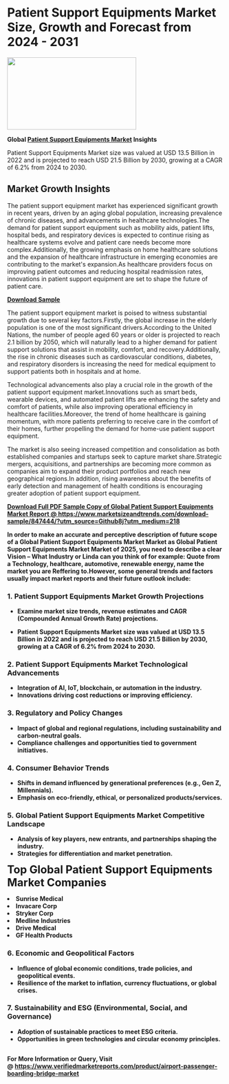 <H1>Patient Support Equipments Market Size, Growth and Forecast from 2024 - 2031</H1><img class="aligncenter size-medium wp-image-584254" src="https://thirdeyenews.in/wp-content/uploads/2024/09/Global-Market-Research-300x168.jpeg" alt="" width="300" height="168" /><p><strong>Global&nbsp;<a href="https://www.marketsizeandtrends.com/download-sample/847444/?utm_source=Github8j?utm_medium=218">Patient Support Equipments Market</a> Insights</strong></p><p>Patient Support Equipments Market size was valued at USD 13.5 Billion in 2022 and is projected to reach USD 21.5 Billion by 2030, growing at a CAGR of 6.2% from 2024 to 2030.</p><p><h2>Market Growth Insights</h2> <p>The patient support equipment market has experienced significant growth in recent years, driven by an aging global population, increasing prevalence of chronic diseases, and advancements in healthcare technologies.The demand for patient support equipment such as mobility aids, patient lifts, hospital beds, and respiratory devices is expected to continue rising as healthcare systems evolve and patient care needs become more complex.Additionally, the growing emphasis on home healthcare solutions and the expansion of healthcare infrastructure in emerging economies are contributing to the market's expansion.As healthcare providers focus on improving patient outcomes and reducing hospital readmission rates, innovations in patient support equipment are set to shape the future of patient care.</p> <p><strong><a href="#">Download Sample</a></strong></p> <p>The patient support equipment market is poised to witness substantial growth due to several key factors.Firstly, the global increase in the elderly population is one of the most significant drivers.According to the United Nations, the number of people aged 60 years or older is projected to reach 2.1 billion by 2050, which will naturally lead to a higher demand for patient support solutions that assist in mobility, comfort, and recovery.Additionally, the rise in chronic diseases such as cardiovascular conditions, diabetes, and respiratory disorders is increasing the need for medical equipment to support patients both in hospitals and at home.</p> <p>Technological advancements also play a crucial role in the growth of the patient support equipment market.Innovations such as smart beds, wearable devices, and automated patient lifts are enhancing the safety and comfort of patients, while also improving operational efficiency in healthcare facilities.Moreover, the trend of home healthcare is gaining momentum, with more patients preferring to receive care in the comfort of their homes, further propelling the demand for home-use patient support equipment.</p> <p>The market is also seeing increased competition and consolidation as both established companies and startups seek to capture market share.Strategic mergers, acquisitions, and partnerships are becoming more common as companies aim to expand their product portfolios and reach new geographical regions.In addition, rising awareness about the benefits of early detection and management of health conditions is encouraging greater adoption of patient support equipment.</p> <p><strong><a href="#"></p><p><span class=""><strong>Download Full PDF Sample Copy of Global Patient Support Equipments Market Report</strong> @ <a href="https://www.marketsizeandtrends.com/download-sample/847444/?utm_source=Github8j?utm_medium=218" target="_blank">https://www.marketsizeandtrends.com/download-sample/847444/?utm_source=Github8j?utm_medium=218</a></span></p><p>In order to make an accurate and perceptive description of future scope of a Global&nbsp;Patient Support Equipments Market Market as Global&nbsp;Patient Support Equipments Market Market of 2025, you need to describe a clear Vision &ndash; What Industry or Linda can you think of for example: Quote from a Technology, healthcare, automotive, renewable energy, name the market you are Reffering to.However, some general trends and factors usually impact market reports and their future outlook include:</p><h3>1.&nbsp;<strong>Patient Support Equipments Market Growth Projections</strong></h3><ul><li>Examine market size trends, revenue estimates and CAGR (Compounded Annual Growth Rate) projections.</li><li><p>Patient Support Equipments Market size was valued at USD 13.5 Billion in 2022 and is projected to reach USD 21.5 Billion by 2030, growing at a CAGR of 6.2% from 2024 to 2030.</p></li></ul><h3>2.&nbsp;<strong>Patient Support Equipments Market Technological Advancements</strong></h3><ul><li>Integration of AI, IoT, blockchain, or automation in the industry.</li><li>Innovations driving cost reductions or improving efficiency.</li></ul><h3>3.&nbsp;<strong>Regulatory and Policy Changes</strong></h3><ul><li>Impact of global and regional regulations, including sustainability and carbon-neutral goals.</li><li>Compliance challenges and opportunities tied to government initiatives.</li></ul><h3>4.&nbsp;<strong>Consumer Behavior Trends</strong></h3><ul><li>Shifts in demand influenced by generational preferences (e.g., Gen Z, Millennials).</li><li>Emphasis on eco-friendly, ethical, or personalized products/services.</li></ul><h3>5.&nbsp;<strong>Global Patient Support Equipments Market Competitive Landscape</strong></h3><ul><li>Analysis of key players, new entrants, and partnerships shaping the industry.</li><li>Strategies for differentiation and market penetration.</li></ul><p data-pm-slice="1 1 []"><span style="color: inherit; font-family: inherit; font-size: 25px;">Top Global Patient Support Equipments Market Companies</span></p><div class="" data-test-id=""><p><li>Sunrise Medical</li><li> Invacare Corp</li><li> Stryker Corp</li><li> Medline Industries</li><li> Drive Medical</li><li> GF Health Products</li></p></div><h3>6.&nbsp;<strong>Economic and Geopolitical Factors</strong></h3><ul><li>Influence of global economic conditions, trade policies, and geopolitical events.</li><li>Resilience of the market to inflation, currency fluctuations, or global crises.</li></ul><h3>7.&nbsp;<strong>Sustainability and ESG (Environmental, Social, and Governance)</strong></h3><ul><li>Adoption of sustainable practices to meet ESG criteria.</li><li>Opportunities in green technologies and circular economy principles.</li></ul><h2><strong style="font-size: 14px;">For More Information or Query, Visit @&nbsp;</strong><a style="background-color: #ffffff; font-size: 14px;" href="https://www.marketsizeandtrends.com/report/patient-support-equipments-market/" target="_blank">https://www.verifiedmarketreports.com/product/airport-passenger-boarding-bridge-market</a></h2>